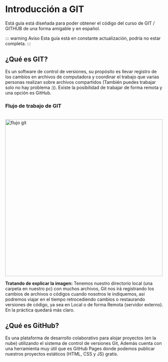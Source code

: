 # Introducción a GIT

Está guía está diseñada para poder obtener el código del curso de GIT / GITHUB de una forma amigable y en español.

::: warning Aviso
Esta guía está en constante actualización, podría no estar completa.
:::

## ¿Qué es GIT?
Es un software de control de versiones, su propósito es llevar registro de los cambios en archivos de computadora y coordinar el trabajo que varias personas realizan sobre archivos compartidos (También puedes trabajar solo no hay problema :)). Existe la posibilidad de trabajar de forma remota y una opción es GitHub.

### Flujo de trabajo de GIT
<br>
<img :src="$withBase('/img/git-flujo.png')" alt="flujo git" width="500px">

**Tratando de explicar la imagen:** Tenemos nuestro directorio local (una carpeta en nuestro pc) con muchos archivos, Git nos irá registrando los cambios de archivos o códigos cuando nosotros le indiquemos, así podremos viajar en el tiempo retrocediendo cambios o restaurando versiones de código, ya sea en Local o de forma Remota (servidor externo). En la práctica quedará más claro.

## ¿Qué es GitHub?
Es una plataforma de desarrollo colaborativo para alojar proyectos (en la nube) utilizando el sistema de control de versiones Git, Además cuenta con una herramienta muy útil que es GitHub Pages donde podemos publicar nuestros proyectos estáticos (HTML, CSS y JS) gratis.
